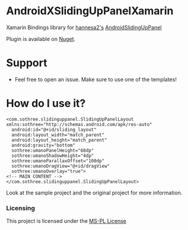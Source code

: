 # AndroidXSlidingUpPanelXamarin

Xamarin Bindings library for [hannesa2's][hannesa2] [AndroidSlidingUpPanel][AndroidSlidingUpPanel]

Plugin is available on [Nuget][Nuget].

# Support

* Feel free to open an issue. Make sure to use one of the templates!

How do I use it?
================

    <com.sothree.slidinguppanel.SlidingUpPanelLayout xmlns:sothree="http://schemas.android.com/apk/res-auto"
      android:id="@+id/sliding_layout"
      android:layout_width="match_parent"
      android:layout_height="match_parent"
      android:gravity="bottom"
      sothree:umanoPanelHeight="68dp"
      sothree:umanoShadowHeight="4dp"
      sothree:umanoParallaxOffset="100dp"
      sothree:umanoDragView="@+id/dragView"
      sothree:umanoOverlay="true">
    <!-- MAIN CONTENT -->
    </com.sothree.slidinguppanel.SlidingUpPanelLayout>
    
Look at the sample project and the original project for more information.

### Licensing

This project is licensed under the [MS-PL License](http://opensource.org/licenses/ms-pl.html)

[hannesa2]: https://github.com/hannesa2
[AndroidSlidingUpPanel]: https://github.com/hannesa2/AndroidSlidingUpPanel/
[Nuget]: https://www.nuget.org/packages/Xam.Plugins.AndroidX.SlidingUpPanel/
